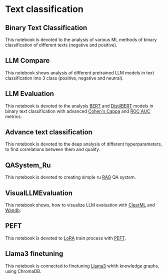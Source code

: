 # Text classification

## Binary Text Classification

This notebook is devoted to the analysis of various ML methods of binary classification of different texts (negative and positive).

## LLM Compare

This notebook shows analysis of different pretrained LLM models in text classification into 3 class (positive, negative and neutral).

## LLM Evaluation

This notebook is devoted to the analysis [BERT](https://habr.com/ru/articles/436878/) and [DistilBERT](https://huggingface.co/docs/transformers/model_doc/distilbert) models in binary text classification with advanced [Cohen's Cappa](https://en.wikipedia.org/wiki/Cohen%27s_kappa) and [ROC AUC](https://habr.com/ru/companies/otus/articles/809147/) metrics.

## Advance text classification

This notebook is devoted to the deep analysis of different hyperparameters, to find correlations between them and quality.

## QASystem_Ru

This notebook is devoted to creating simple ru [RAG](https://habr.com/ru/articles/779526/) QA system.

## VisualLLMEvaluation

This notebook shows, how to visualize LLM evaluation with [ClearML](https://clear.ml/) and [Wandb](https://wandb.ai/site).

## PEFT

This notebook is devoted to [LoRA](https://huggingface.co/docs/diffusers/training/lora) train process with [PEFT](https://huggingface.co/docs/peft/index).

## Llama3 finetuning

This notebook is connected to finetuning [Llama3](https://huggingface.co/docs/transformers/model_doc/llama3) whith knowledge graphs, using ChromaDB.
